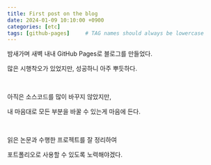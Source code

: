 ```yaml
---
title: First post on the blog
date: 2024-01-09 10:10:00 +0900
categories: [etc]
tags: [github-pages]     # TAG names should always be lowercase
---
```




밤새가며 새벽 내내 GitHub Pages로 블로그를 만들었다.

많은 시행착오가 있었지만, 성공하니 아주 뿌듯하다.

<br/>

아직은 소스코드를 많이 바꾸지 않았지만,

내 마음대로 모든 부분을 바꿀 수 있는게 마음에 든다.

<br/>

읽은 논문과 수행한 프로젝트를 잘 정리하여

포트폴리오로 사용할 수 있도록 노력해야겠다.